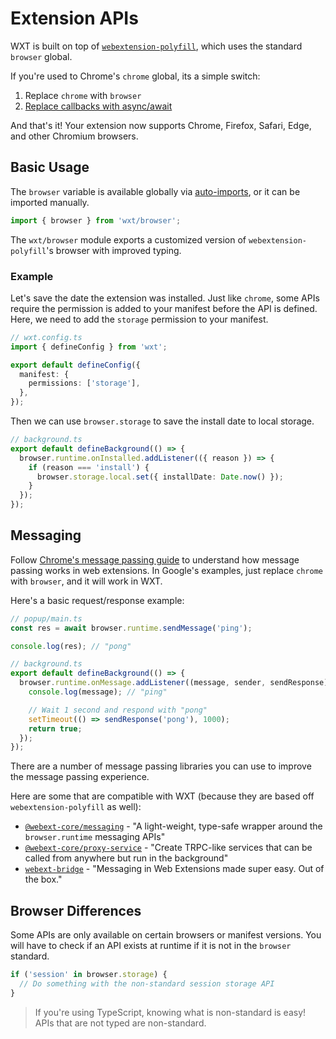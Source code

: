 # Extension APIs

WXT is built on top of [`webextension-polyfill`](https://www.npmjs.com/package/webextension-polyfill), which uses the standard `browser` global.

If you're used to Chrome's `chrome` global, its a simple switch:

1. Replace `chrome` with `browser`
2. [Replace callbacks with async/await](https://developer.chrome.com/docs/extensions/mv3/promises/)

And that's it! Your extension now supports Chrome, Firefox, Safari, Edge, and other Chromium browsers.

## Basic Usage

The `browser` variable is available globally via [auto-imports](/guide/auto-imports), or it can be imported manually.

```ts
import { browser } from 'wxt/browser';
```

The `wxt/browser` module exports a customized version of `webextension-polyfill`'s browser with improved typing.

### Example

Let's save the date the extension was installed. Just like `chrome`, some APIs require the permission is added to your manifest before the API is defined. Here, we need to add the `storage` permission to your manifest.

```ts
// wxt.config.ts
import { defineConfig } from 'wxt';

export default defineConfig({
  manifest: {
    permissions: ['storage'],
  },
});
```

Then we can use `browser.storage` to save the install date to local storage.

```ts
// background.ts
export default defineBackground(() => {
  browser.runtime.onInstalled.addListener(({ reason }) => {
    if (reason === 'install') {
      browser.storage.local.set({ installDate: Date.now() });
    }
  });
});
```

## Messaging

Follow [Chrome's message passing guide](https://developer.chrome.com/docs/extensions/mv3/messaging/) to understand how message passing works in web extensions. In Google's examples, just replace `chrome` with `browser`, and it will work in WXT.

Here's a basic request/response example:

```ts
// popup/main.ts
const res = await browser.runtime.sendMessage('ping');

console.log(res); // "pong"
```

```ts
// background.ts
export default defineBackground(() => {
  browser.runtime.onMessage.addListener((message, sender, sendResponse) => {
    console.log(message); // "ping"

    // Wait 1 second and respond with "pong"
    setTimeout(() => sendResponse('pong'), 1000);
    return true;
  });
});
```

There are a number of message passing libraries you can use to improve the message passing experience.

Here are some that are compatible with WXT (because they are based off `webextension-polyfill` as well):

- [`@webext-core/messaging`](https://webext-core.aklinker1.io/guide/messaging/) - "A light-weight, type-safe wrapper around the `browser.runtime` messaging APIs"
- [`@webext-core/proxy-service`](https://webext-core.aklinker1.io/guide/proxy-service/) - "Create TRPC-like services that can be called from anywhere but run in the background"
- [`webext-bridge`](https://github.com/zikaari/webext-bridge) - "Messaging in Web Extensions made super easy. Out of the box."

## Browser Differences

Some APIs are only available on certain browsers or manifest versions. You will have to check if an API exists at runtime if it is not in the `browser` standard.

```ts
if ('session' in browser.storage) {
  // Do something with the non-standard session storage API
}
```

> If you're using TypeScript, knowing what is non-standard is easy! APIs that are not typed are non-standard.
